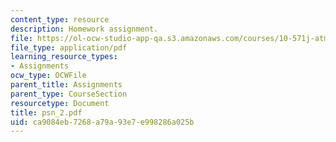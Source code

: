 ```yaml
---
content_type: resource
description: Homework assignment.
file: https://ol-ocw-studio-app-qa.s3.amazonaws.com/courses/10-571j-atmospheric-physics-and-chemistry-spring-2006/ca9084eb7268a79a93e7e998286a025b_psn_2.pdf
file_type: application/pdf
learning_resource_types:
- Assignments
ocw_type: OCWFile
parent_title: Assignments
parent_type: CourseSection
resourcetype: Document
title: psn_2.pdf
uid: ca9084eb-7268-a79a-93e7-e998286a025b
---
```


